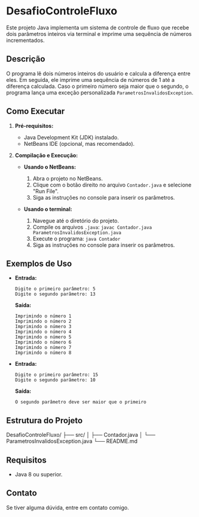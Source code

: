 # DesafioControleFluxo

Este projeto Java implementa um sistema de controle de fluxo que recebe dois parâmetros inteiros via terminal e imprime uma sequência de números incrementados.

## Descrição

O programa lê dois números inteiros do usuário e calcula a diferença entre eles. Em seguida, ele imprime uma sequência de números de 1 até a diferença calculada. Caso o primeiro número seja maior que o segundo, o programa lança uma exceção personalizada `ParametrosInvalidosException`.

## Como Executar

1.  **Pré-requisitos:**
    * Java Development Kit (JDK) instalado.
    * NetBeans IDE (opcional, mas recomendado).

2.  **Compilação e Execução:**

    * **Usando o NetBeans:**
        1.  Abra o projeto no NetBeans.
        2.  Clique com o botão direito no arquivo `Contador.java` e selecione "Run File".
        3.  Siga as instruções no console para inserir os parâmetros.

    * **Usando o terminal:**
        1.  Navegue até o diretório do projeto.
        2.  Compile os arquivos `.java`: `javac Contador.java ParametrosInvalidosException.java`
        3.  Execute o programa: `java Contador`
        4.  Siga as instruções no console para inserir os parâmetros.

## Exemplos de Uso

* **Entrada:**
    ```
    Digite o primeiro parâmetro: 5
    Digite o segundo parâmetro: 13
    ```

    **Saída:**

    ```
    Imprimindo o número 1
    Imprimindo o número 2
    Imprimindo o número 3
    Imprimindo o número 4
    Imprimindo o número 5
    Imprimindo o número 6
    Imprimindo o número 7
    Imprimindo o número 8
    ```

* **Entrada:**

    ```
    Digite o primeiro parâmetro: 15
    Digite o segundo parâmetro: 10
    ```

    **Saída:**

    ```
    O segundo parâmetro deve ser maior que o primeiro
    ```

## Estrutura do Projeto

DesafioControleFluxo/
├── src/
│   ├── Contador.java
│   └── ParametrosInvalidosException.java
└── README.md


## Requisitos

* Java 8 ou superior.

## Contato

Se tiver alguma dúvida, entre em contato comigo.
